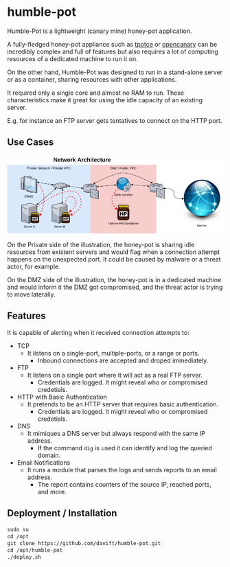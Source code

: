 # humble-pot

Humble-Pot is a lightweight (canary mine) honey-pot application.

A fully-fledged honey-pot appliance such as [tpotce](https://github.com/telekom-security/tpotce) or [opencanary](https://github.com/thinkst/opencanary) can be incredibly complex and full of features but also requires a lot of computing resources of a dedicated machine to run it on.

On the other hand, Humble-Pot was designed to run in a stand-alone server or as a container, sharing resources with other applications.

It required only a single core and almost no RAM to run. These characteristics make it great for using the idle capacity of an existing server.

E.g. for instance an FTP server gets tentatives to connect on the HTTP port.

## Use Cases

![Network Architecture](https://github.com/davift/humble-pot/raw/main/humble-pot.drawio.png)

On the Private side of the illustration, the honey-pot is sharing idle resources from existent servers and would flag when a connection attempt happens on the unexpected port. It could be caused by malware or a threat actor, for example.

On the DMZ side of the illustration, the honey-pot is in a dedicated machine and would inform it the DMZ got compromised, and the threat actor is trying to move laterally.

## Features

It is capable of alerting when it received connection attempts to:

- TCP
  - It listens on a single-port, multiple-ports, or a range or ports.
    - Inbound connections are accepted and droped immediately.
- FTP
  - It listens on a single port where it will act as a real FTP server.
    - Credentials are logged. It might reveal who or compromised credetials.
- HTTP with Basic Authentication
  - It pretends to be an HTTP server that requires basic authentication.
    - Credentials are logged. It might reveal who or compromised credetials.
- DNS
  - It mimiques a DNS server but always respond with the same IP address.
    - If the command `dig` is used it can identify and log the queried domain.
- Email Notifications
  - It runs a module that parses the logs and sends reports to an email address.
    - The report contains counters of the source IP, reached ports, and more.

## Deployment / Installation

```
sudo su
cd /opt
git clone https://github.com/davift/humble-pot.git
cd /opt/humble-pot
./deploy.sh
```
